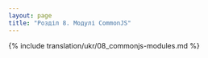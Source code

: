 ```yaml
---
layout: page
title: "Розділ 8. Модулі CommonJS"
---
```


{% include translation/ukr/08_commonjs-modules.md %}